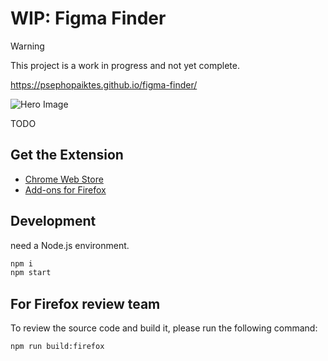 # WIP: Figma Finder

> [!WARNING]
> This project is a work in progress and not yet complete.


https://psephopaiktes.github.io/figma-finder/

![Hero Image](design/cover.png)

TODO



## Get the Extension
* [Chrome Web Store](TODO)
* [Add-ons for Firefox](TODO)
<!-- * [Edge Add-ons](TODO) -->



## Development
need a Node.js environment.
```zsh
npm i
npm start
```



## For Firefox review team
To review the source code and build it, please run the following command:
```zsh
npm run build:firefox
```
